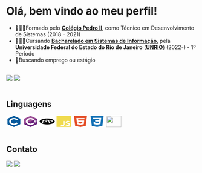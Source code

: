 
# Olá, bem vindo ao meu perfil!
- 👨🏻‍💻Formado pelo [**Colégio Pedro II**][cp2], como Técnico em Desenvolvimento de Sistemas (2018 - 2021)
- 👨🏻‍🎓Cursando [**Bacharelado em Sistemas de Informação**][si], pela **Universidade Federal do Estado do Rio de Janeiro** ([**UNRIO**][unirio]) (2022-) - 1º Período
- 🔎Buscando emprego ou estágio  

<br>

<div>
    <img height="180em" src="https://github-readme-stats.vercel.app/api?username=davilimabr&theme=dark&show_icons=true&include_all_commits=true&count_private=true&title_color=55A2F9&icon_color=55A2F9&border_color=111111&text_color=ffffff"/>
    <img height="180em" src="https://github-readme-stats.vercel.app/api/top-langs/?username=davilimabr&langs_count=16&theme=dark&title_color=55A2F9&border_color=111111&layout=compact&text_color=ffffff"/>
</div>

<br>

<h2>Linguagens</h2>
<div>
    <img align="center" height="30" width="40" src="https://raw.githubusercontent.com/devicons/devicon/master/icons/c/c-plain.svg">
    <img align="center" height="30" width="40" src="https://raw.githubusercontent.com/devicons/devicon/master/icons/csharp/csharp-original.svg">
    <img align="center" height="30" width="40" src="https://raw.githubusercontent.com/devicons/devicon/master/icons/php/php-plain.svg">
    <img align="center" height="30" width="40" src="https://raw.githubusercontent.com/devicons/devicon/master/icons/javascript/javascript-plain.svg">
    <img align="center" height="30" width="40" src="https://raw.githubusercontent.com/devicons/devicon/master/icons/html5/html5-plain.svg">
    <img align="center" height="30" width="40" src="https://raw.githubusercontent.com/devicons/devicon/master/icons/css3/css3-plain.svg">
    <img align="center" height="30" width="40" src="https://cdn.jsdelivr.net/gh/devicons/devicon/icons/mysql/mysql-plain.svg" />
</div>

<br>

<h2>Contato</h2>
<a href = "mailto: davilimamoura.360@gmail.com"><img src="https://img.shields.io/badge/-Gmail-%23333?style=for-the-badge&logo=gmail&logoColor=white" target="_blank"></a>
<a href="https://www.linkedin.com/in/davi-lima-441b72210/" target="_blank"><img src="https://img.shields.io/badge/-LinkedIn-%230077B5?style=for-the-badge&logo=linkedin&logoColor=white" target="_blank"></a> 

[si]: <https://bsi.uniriotec.br>
[unirio]: <http://www.unirio.br>
[cp2]: <https://cp2.g12.br/index.php>
